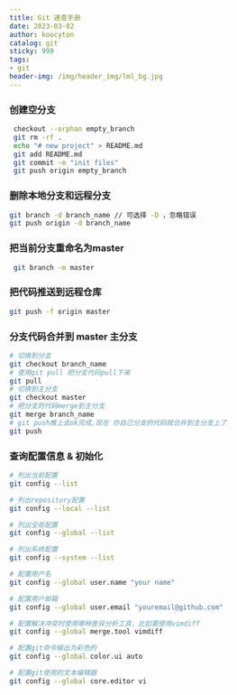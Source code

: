 ```yaml
---
title: Git 速查手册
date: 2023-03-02
author: koocyton
catalog: git
sticky: 999
tags:
- git
header-img: /img/header_img/lml_bg.jpg
---
```


### 创建空分支

```bash
 checkout --orphan empty_branch
 git rm -rf .
 echo "# new project" > README.md
 git add README.md
 git commit -m "init files"
 git push origin empty_branch
```

### 删除本地分支和远程分支

```bash
git branch -d branch_name // 可选择 -D ，忽略错误
git push origin -d branch_name
```

### 把当前分支重命名为master

```bash
 git branch -m master
```

### 把代码推送到远程仓库

```bash
git push -f origin master
```

### 分支代码合并到 master 主分支

```bash
# 切换到分支
git checkout branch_name
# 使用git pull 把分支代码pull下来
git pull
# 切换到主分支
git checkout master
# 把分支的代码merge到主分支
git merge branch_name
# git push推上去ok完成,现在 你自己分支的代码就合并到主分支上了
git push
```

### 查询配置信息 & 初始化

```bash
# 列出当前配置
git config --list

# 列出repository配置
git config --local --list

# 列出全局配置
git config --global --list

# 列出系统配置
git config --system --list

# 配置用户名
git config --global user.name "your name"

# 配置用户邮箱
git config --global user.email "youremail@github.com"

# 配置解决冲突时使用哪种差异分析工具，比如要使用vimdiff
git config --global merge.tool vimdiff

# 配置git命令输出为彩色的
git config --global color.ui auto

# 配置git使用的文本编辑器
git config --global core.editor vi
```
